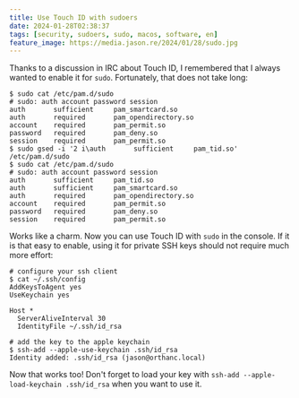 ```yaml
---
title: Use Touch ID with sudoers
date: 2024-01-28T02:38:37
tags: [security, sudoers, sudo, macos, software, en]
feature_image: https://media.jason.re/2024/01/28/sudo.jpg
---
```


Thanks to a discussion in IRC about Touch ID, I remembered that I always wanted to enable it for `sudo`. Fortunately, that does not take long:

```shell
$ sudo cat /etc/pam.d/sudo
# sudo: auth account password session
auth       sufficient     pam_smartcard.so
auth       required       pam_opendirectory.so
account    required       pam_permit.so
password   required       pam_deny.so
session    required       pam_permit.so
$ sudo gsed -i '2 i\auth       sufficient     pam_tid.so' /etc/pam.d/sudo
$ sudo cat /etc/pam.d/sudo
# sudo: auth account password session
auth       sufficient     pam_tid.so
auth       sufficient     pam_smartcard.so
auth       required       pam_opendirectory.so
account    required       pam_permit.so
password   required       pam_deny.so
session    required       pam_permit.so
```

Works like a charm. Now you can use Touch ID with `sudo` in the console. If it is that easy to enable, using it for private SSH keys should not require much more effort:

```shell
# configure your ssh client
$ cat ~/.ssh/config
AddKeysToAgent yes
UseKeychain yes

Host *
  ServerAliveInterval 30
  IdentityFile ~/.ssh/id_rsa

# add the key to the apple keychain
$ ssh-add --apple-use-keychain .ssh/id_rsa
Identity added: .ssh/id_rsa (jason@orthanc.local)
```

Now that works too! Don't forget to load your key with `ssh-add --apple-load-keychain .ssh/id_rsa` when you want to use it.
